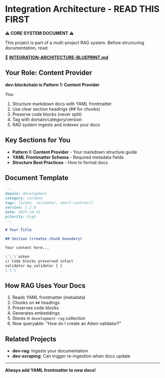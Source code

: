 # Integration Architecture - READ THIS FIRST

**⚠️ CORE SYSTEM DOCUMENT ⚠️**

This project is part of a multi-project RAG system. Before structuring documentation, read:

📘 **[INTEGRATION-ARCHITECTURE-BLUEPRINT.md](./INTEGRATION-ARCHITECTURE-BLUEPRINT.md)**

## Your Role: Content Provider

**dev-blockchain is Pattern 1: Content Provider**

You:
1. Structure markdown docs with YAML frontmatter
2. Use clear section headings (## for chunks)
3. Preserve code blocks (never split)
4. Tag with domain/category/version
5. RAG system ingests and indexes your docs

## Key Sections for You

- **Pattern 1: Content Provider** - Your markdown structure guide
- **YAML Frontmatter Schema** - Required metadata fields
- **Structure Best Practices** - How to format docs

## Document Template

```markdown
---
domain: development
category: cardano
tags: [aiken, validator, smart-contract]
version: 1.2.0
date: 2025-10-21
priority: high
---

# Your Title

## Section (creates chunk boundary)

Your content here...

\`\`\`aiken
// Code blocks preserved intact
validator my_validator { }
\`\`\`
```

## How RAG Uses Your Docs

1. Reads YAML frontmatter (metadata)
2. Chunks on `##` headings
3. Preserves code blocks
4. Generates embeddings
5. Stores in `development-rag` collection
6. Now queryable: "How do I create an Aiken validator?"

## Related Projects

- **dev-rag**: Ingests your documentation
- **dev-scraping**: Can trigger re-ingestion when docs update

---

**Always add YAML frontmatter to new docs!**
